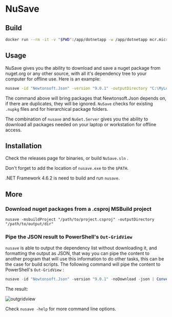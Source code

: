 # NuSave

## Build
```bash
docker run --rm -it -v "$PWD":/app/dotnetapp -w /app/dotnetapp mcr.microsoft.com/dotnet/core/sdk:2.2 dotnet publish -c Release -r osx-x64 
```

## Usage

NuSave gives you the ability to download and save a nuget package from nuget.org or any other source, with all it's dependency tree to your computer for offline use. Here is an example:

```bash
nusave -id "Newtonsoft.Json" -version "9.0.1" -outputDirectory "C:\MyLocalFeed"
```

The command above will bring packages that Newtonsoft.Json depends on, if there are duplicates, they will be ignored. `NuSave` checks for existing `.nupkg` files and for hierarchical package folders.

The combination of `nusave` and `NuGet.Server` gives you the ability to download all packages needed on your laptop or workstation for offline access.

## Installation

Check the releases page for binaries, or build `NuSave.sln` .

Don't forget to add the location of `nusave.exe` to the `$PATH`.

.NET Framework 4.6.2 is need to build and run `nusave`.

## More

### Download nuget packages from a .csproj MSBuild project

```shell
nusave -msbuildProject "/path/to/project.csproj" -outputDirectory "/path/to/output/dir"
```

### Pipe the JSON result to PowerShell's `Out-GridView`

`nusave` is able to output the dependency list without downloading it, and formatting the output as JSON, that way you can pipe the content to another program that will use this information to do other tasks, this can be the case for build scripts. The following command will pipe the content to PowerShell's `Out-GridView` :

```powershell
nusave -id "Newtonsoft.Json" -version "9.0.1" -noDownload -json | ConvertFrom-Json) | Out-GridView
```

The result:

![outgridview](https://raw.githubusercontent.com/anass-b/NuSave/master/readme/outgridview.png)

Check `nusave -help` for more command line options.



